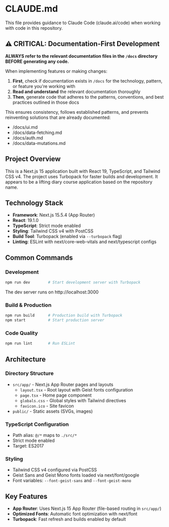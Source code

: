# CLAUDE.md

This file provides guidance to Claude Code (claude.ai/code) when working with code in this repository.

## ⚠️ CRITICAL: Documentation-First Development

**ALWAYS refer to the relevant documentation files in the `/docs` directory BEFORE generating any code.**

When implementing features or making changes:
1. **First**, check if documentation exists in `/docs` for the technology, pattern, or feature you're working with
2. **Read and understand** the relevant documentation thoroughly
3. **Then**, generate code that adheres to the patterns, conventions, and best practices outlined in those docs

This ensures consistency, follows established patterns, and prevents reinventing solutions that are already documented:

- /docs/ui.md
- /docs/data-fetching.md
- /docs/auth.md
- /docs/data-mutations.md

## Project Overview

This is a Next.js 15 application built with React 19, TypeScript, and Tailwind CSS v4. The project uses Turbopack for faster builds and development. It appears to be a lifting diary course application based on the repository name.

## Technology Stack

- **Framework**: Next.js 15.5.4 (App Router)
- **React**: 19.1.0
- **TypeScript**: Strict mode enabled
- **Styling**: Tailwind CSS v4 with PostCSS
- **Build Tool**: Turbopack (enabled via `--turbopack` flag)
- **Linting**: ESLint with next/core-web-vitals and next/typescript configs

## Common Commands

### Development
```bash
npm run dev        # Start development server with Turbopack
```
The dev server runs on http://localhost:3000

### Build & Production
```bash
npm run build      # Production build with Turbopack
npm start          # Start production server
```

### Code Quality
```bash
npm run lint       # Run ESLint
```

## Architecture

### Directory Structure
- `src/app/` - Next.js App Router pages and layouts
  - `layout.tsx` - Root layout with Geist fonts configuration
  - `page.tsx` - Home page component
  - `globals.css` - Global styles with Tailwind directives
  - `favicon.ico` - Site favicon
- `public/` - Static assets (SVGs, images)

### TypeScript Configuration
- Path alias: `@/*` maps to `./src/*`
- Strict mode enabled
- Target: ES2017

### Styling
- Tailwind CSS v4 configured via PostCSS
- Geist Sans and Geist Mono fonts loaded via next/font/google
- Font variables: `--font-geist-sans` and `--font-geist-mono`

## Key Features

- **App Router**: Uses Next.js 15 App Router (file-based routing in `src/app/`)
- **Optimized Fonts**: Automatic font optimization with next/font
- **Turbopack**: Fast refresh and builds enabled by default
